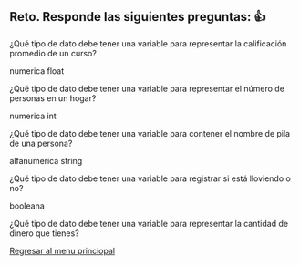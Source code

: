## Reto. Responde las siguientes preguntas: 👍
¿Qué tipo de dato debe tener una variable para representar la calificación promedio de un
curso?

numerica float

¿Qué tipo de dato debe tener una variable para representar el número de personas en un
hogar?

numerica int

¿Qué tipo de dato debe tener una variable para contener el nombre de pila de una persona?

alfanumerica string

¿Qué tipo de dato debe tener una variable para registrar si está lloviendo o no?

booleana

¿Qué tipo de dato debe tener una variable para representar la cantidad de dinero que
tienes?



[Regresar al menu princiopal](https://github.com/escuelaDeCodigoMargaritaMaza/escuela_de_codigo/tree/main/PENSAMIENTO_COMPUTACIONAL)

